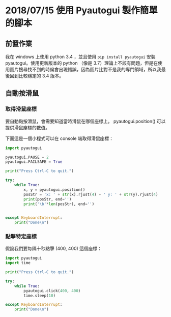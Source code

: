 # 2018/07/15 使用 Pyautogui 製作簡單的腳本

## 前置作業

我在 windows 上使用 python 3.4 ，並且使用 ``pip install pyautogui`` 安裝 pyautogui。使用更新版本的 python （像是 3.7）理論上不該有問題，但是在使用圖片搜尋找不到的時候會出現錯誤，因為圖片比對不是我的專門領域，所以我最後回到比較穩定的 3.4 版本。

## 自動按滑鼠

### 取得滑鼠座標
要自動點按滑鼠，會需要知道當時滑鼠在哪個座標上。 pyautogui.position() 可以提供滑鼠座標的數值。

下面這是一個小程式可以在 console 端取得滑鼠座標：
```python
import pyautogui

pyautogui.PAUSE = 2
pyautogui.FAILSAFE = True

print("Press Ctrl-C to quit.")

try:
    while True:
        x, y = pyautogui.position()
        posStr = 'x: ' + str(x).rjust(4) + ' y: ' + str(y).rjust(4)
        print(posStr, end='')
        print('\b'*len(posStr), end='')

        
except KeyboardInterrupt:
    print("Done\n")
```

### 點擊特定座標

假設我們要每隔十秒點擊 (400, 400) 這個座標：

```python
import pyautogui
import time

print("Press Ctrl-C to quit.")

try:
    while True:
	    pyautogui.click(400, 400)
		time.sleep(10)

except KeyboardInterrupt:
    print("Done\n")

```
